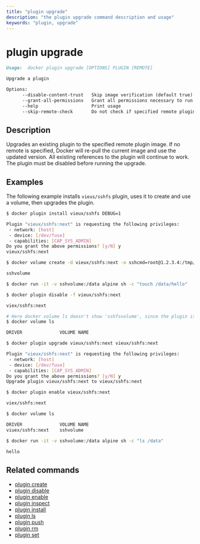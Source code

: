 ```yaml
---
title: "plugin upgrade"
description: "the plugin upgrade command description and usage"
keywords: "plugin, upgrade"
---
```


<!-- This file is maintained within the docker/docker Github
     repository at https://github.com/docker/docker/. Make all
     pull requests against that repo. If you see this file in
     another repository, consider it read-only there, as it will
     periodically be overwritten by the definitive file. Pull
     requests which include edits to this file in other repositories
     will be rejected.
-->

# plugin upgrade

```markdown
Usage:  docker plugin upgrade [OPTIONS] PLUGIN [REMOTE]

Upgrade a plugin

Options:
      --disable-content-trust   Skip image verification (default true)
      --grant-all-permissions   Grant all permissions necessary to run the plugin
      --help                    Print usage
      --skip-remote-check       Do not check if specified remote plugin matches existing plugin image
```

## Description

Upgrades an existing plugin to the specified remote plugin image. If no remote
is specified, Docker will re-pull the current image and use the updated version.
All existing references to the plugin will continue to work.
The plugin must be disabled before running the upgrade.

## Examples

The following example installs `vieus/sshfs` plugin, uses it to create and use
a volume, then upgrades the plugin.

```bash
$ docker plugin install vieux/sshfs DEBUG=1

Plugin "vieux/sshfs:next" is requesting the following privileges:
 - network: [host]
 - device: [/dev/fuse]
 - capabilities: [CAP_SYS_ADMIN]
Do you grant the above permissions? [y/N] y
vieux/sshfs:next

$ docker volume create -d vieux/sshfs:next -o sshcmd=root@1.2.3.4:/tmp/shared -o password=XXX sshvolume

sshvolume

$ docker run -it -v sshvolume:/data alpine sh -c "touch /data/hello"

$ docker plugin disable -f vieux/sshfs:next

viex/sshfs:next

# Here docker volume ls doesn't show 'sshfsvolume', since the plugin is disabled
$ docker volume ls

DRIVER              VOLUME NAME

$ docker plugin upgrade vieux/sshfs:next vieux/sshfs:next

Plugin "vieux/sshfs:next" is requesting the following privileges:
 - network: [host]
 - device: [/dev/fuse]
 - capabilities: [CAP_SYS_ADMIN]
Do you grant the above permissions? [y/N] y
Upgrade plugin vieux/sshfs:next to vieux/sshfs:next

$ docker plugin enable vieux/sshfs:next

viex/sshfs:next

$ docker volume ls

DRIVER              VOLUME NAME
viuex/sshfs:next    sshvolume

$ docker run -it -v sshvolume:/data alpine sh -c "ls /data"

hello
```

## Related commands

* [plugin create](plugin_create.md)
* [plugin disable](plugin_disable.md)
* [plugin enable](plugin_enable.md)
* [plugin inspect](plugin_inspect.md)
* [plugin install](plugin_install.md)
* [plugin ls](plugin_ls.md)
* [plugin push](plugin_push.md)
* [plugin rm](plugin_rm.md)
* [plugin set](plugin_set.md)
